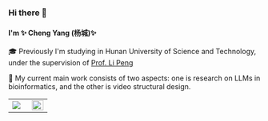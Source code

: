 ### Hi there 👋 

#### I'm ✨ Cheng Yang (杨城)✨ 

<!-- 🌱 I’m currently learning at [NUS LV lab](http://www.lv-nus.org), under the supervision of [Prof. Xinchao Wang](https://sites.google.com/site/sitexinchaowang/) -->

🎓 Previously I'm studying in Hunan University of Science and Technology, under the supervision of [Prof. Li Peng](https://faculty.hnust.edu.cn/pubtphp/jsjkxygcxy/1050047/chinese/)

🤔 My current main work consists of two aspects: one is research on LLMs in bioinformatics, and the other is video structural design.

<!-- 🎃 [[Personal Page]](https://ychuest.github.io/) \|
📫[[Google Scholar]](https://scholar.google.co.id/citations?user=jFUKS0oAAAAJ&hl=no) \|
💬[[Semantic Scholar]](https://www.semanticscholar.org/author/Xinyin-Ma/15532066) -->

<!-- <picture>
<source 
  srcset="https://github-readme-stats.vercel.app/api?username=ychuest&show_icons=True&theme=transparent"
  media="(prefers-color-scheme: dark)"
/>
<source
  srcset="https://github-readme-stats.vercel.app/api?username=ychuest&show_icons=true&theme=transparent"
  media="(prefers-color-scheme: light), (prefers-color-scheme: no-preference)"
/>
<img src="https://github-readme-stats.vercel.app/api?username=ychuest&show_icons=true&theme=transparent" />
<img src="https://github-profile-trophy.vercel.app/?username=ychuest&no-frame=true&no-bg=false&margin-w=4&row=2&column=3&rank=S,AAA,AA,A,B" />
</picture> -->


<table><tr><td valign="center" width="50%">

  <picture>
    <source 
      srcset="https://github-readme-stats.vercel.app/api?username=ychuest&show_icons=True&theme=transparent"
      media="(prefers-color-scheme: dark)"
      />
    <source
      srcset="https://github-readme-stats.vercel.app/api?username=ychuest&show_icons=true&theme=transparent"
      media="(prefers-color-scheme: light), (prefers-color-scheme: no-preference)"
      />
      <img src="https://github-readme-stats.vercel.app/api?username=ychuest&show_icons=true&theme=transparent" />
  </picture>


</td><td valign="center" width="50%">

<img src="https://github-profile-trophy.vercel.app/?username=ychuest&no-frame=true&no-bg=false&margin-w=4&row=2&column=3&rank=S,AAA,AA,A,B" align="left" style="width: 100%" />

</td></tr></table>
<br />
